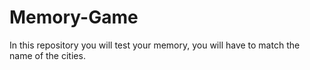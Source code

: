 # Memory-Game
In this repository you will test your memory, you will have to match the name of the cities. 
